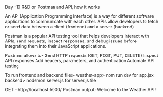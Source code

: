 Day -10 R&D on Postman and API, how it works

An API (Application Programming Interface) is a way for different software applications to communicate with each other. APIs allow developers to fetch or send data between a client (frontend) and a server (backend).

Postman is a popular API testing tool that helps developers interact with APIs, send requests, inspect responses, and debug issues before integrating them into their JavaScript applications.

Postman allows to-
Send HTTP requests (GET, POST, PUT, DELETE)
Inspect API responses
Add headers, parameters, and authentication
Automate API testing

To run frontend and backend files-
weather-app> npm run dev for app.jsx
backend> nodemon server.js for server.js file

GET - http://localhost:5000/
Postman output: Welcome to the Weather API!
